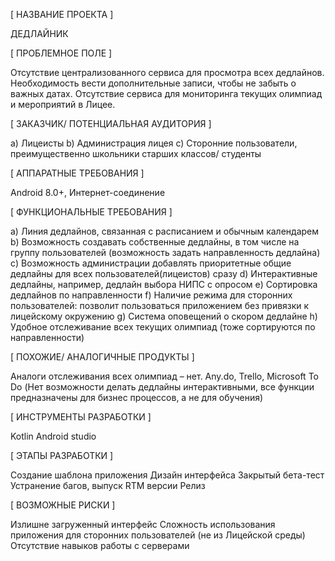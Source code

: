 [ НАЗВАНИЕ ПРОЕКТА ]

ДЕДЛАЙНИК

[ ПРОБЛЕМНОЕ ПОЛЕ ]

Отсутствие централизованного сервиса для просмотра всех дедлайнов.
Необходимость вести дополнительные записи, чтобы не забыть о важных датах.
Отсутствие сервиса для мониторинга текущих олимпиад и мероприятий в Лицее.

[ ЗАКАЗЧИК/ ПОТЕНЦИАЛЬНАЯ АУДИТОРИЯ ]

a)	Лицеисты
b)	Администрация лицея
c)	Сторонние пользователи, преимущественно школьники старших классов/ студенты

[ АППАРАТНЫЕ ТРЕБОВАНИЯ ]

Android 8.0+, 
Интернет-соединение

[ ФУНКЦИОНАЛЬНЫЕ ТРЕБОВАНИЯ ]

a)	Линия дедлайнов, связанная с расписанием и обычным календарем
b)	Возможность создавать собственные дедлайны, в том числе на группу пользователей (возможность задать направленность дедлайна)
c)	Возможность администрации добавлять приоритетные общие дедлайны для всех пользователей(лицеистов) сразу
d)	Интерактивные дедлайны, например, дедлайн выбора НИПС с опросом
e)	Сортировка дедлайнов по направленности
f)	Наличие режима для сторонних пользователей: позволит пользоваться приложением без привязки к лицейскому окружению
g)	Система оповещений о скором дедлайне
h)	Удобное отслеживание всех текущих олимпиад (тоже сортируются по направленности)

[ ПОХОЖИЕ/ АНАЛОГИЧНЫЕ ПРОДУКТЫ ]

Аналоги отслеживания всех олимпиад – нет.
Any.do, Trello, Microsoft To Do (Нет возможности делать дедлайны интерактивными, все функции предназначены для бизнес процессов, а не для обучения)

[ ИНСТРУМЕНТЫ РАЗРАБОТКИ ]

Kotlin
Android studio

[ ЭТАПЫ РАЗРАБОТКИ ]

Создание шаблона приложения
Дизайн интерфейса
Закрытый бета-тест 
Устранение багов, выпуск RTM версии
Релиз

[ ВОЗМОЖНЫЕ РИСКИ ]

Излишне загруженный интерфейс
Сложность использования приложения для сторонних пользователей (не из Лицейской среды)
Отсутствие навыков работы с серверами
